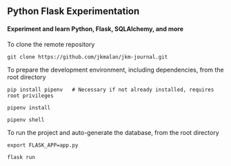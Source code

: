 ## Python Flask Experimentation

#### Experiment and learn Python, Flask, SQLAlchemy, and more

To clone the remote repository

```text
git clone https://github.com/jkmalan/jkm-journal.git
```

To prepare the development environment, including dependencies, from the root directory

```text
pip install pipenv   # Necessary if not already installed, requires root privileges

pipenv install

pipenv shell
```

To run the project and auto-generate the database, from the root directory

```text
export FLASK_APP=app.py

flask run
```